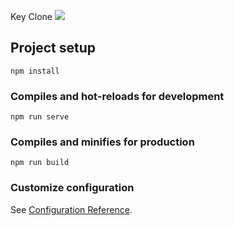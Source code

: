 Key Clone
<img src='https://pbs.twimg.com/media/EtlqnfoVcAE3BLr?format=jpg&name=4096x4096'>

## Project setup
```
npm install
```

### Compiles and hot-reloads for development
```
npm run serve
```

### Compiles and minifies for production
```
npm run build
```

### Customize configuration
See [Configuration Reference](https://cli.vuejs.org/config/).

